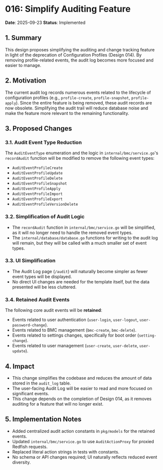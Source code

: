 # 016: Simplify Auditing Feature

**Date**: 2025-09-23
**Status**: Implemented

## 1. Summary

This design proposes simplifying the auditing and change tracking feature in light of the deprecation of Configuration Profiles (Design 014). By removing profile-related events, the audit log becomes more focused and easier to manage.

## 2. Motivation

The current audit log records numerous events related to the lifecycle of configuration profiles (e.g., `profile-create`, `profile-snapshot`, `profile-apply`). Since the entire feature is being removed, these audit records are now obsolete. Simplifying the audit trail will reduce database noise and make the feature more relevant to the remaining functionality.

## 3. Proposed Changes

### 3.1. Audit Event Type Reduction

The `AuditEventType` enumeration and the logic in `internal/bmc/service.go`'s `recordAudit` function will be modified to remove the following event types:

-   `AuditEventProfileCreate`
-   `AuditEventProfileUpdate`
-   `AuditEventProfileDelete`
-   `AuditEventProfileSnapshot`
-   `AuditEventProfileApply`
-   `AuditEventProfileImport`
-   `AuditEventProfileExport`
-   `AuditEventProfileVersionDelete`

### 3.2. Simplification of Audit Logic

-   The `recordAudit` function in `internal/bmc/service.go` will be simplified, as it will no longer need to handle the removed event types.
-   The `internal/database/database.go` functions for writing to the audit log will remain, but they will be called with a much smaller set of event types.

### 3.3. UI Simplification

-   The Audit Log page (`/audit`) will naturally become simpler as fewer event types will be displayed.
-   No direct UI changes are needed for the template itself, but the data presented will be less cluttered.

### 3.4. Retained Audit Events

The following core audit events will be **retained**:

-   Events related to user authentication (`user-login`, `user-logout`, `user-password-change`).
-   Events related to BMC management (`bmc-create`, `bmc-delete`).
-   Events related to settings changes, specifically for boot order (`setting-change`).
-   Events related to user management (`user-create`, `user-delete`, `user-update`).

## 4. Impact

-   This change simplifies the codebase and reduces the amount of data stored in the `audit_log` table.
-   The user-facing Audit Log will be easier to read and more focused on significant events.
-   This change depends on the completion of Design 014, as it removes auditing for a feature that will no longer exist.

## 5. Implementation Notes

- Added centralized audit action constants in `pkg/models` for the retained events.
- Updated `internal/bmc/service.go` to use `AuditActionProxy` for proxied Redfish requests.
- Replaced literal action strings in tests with constants.
- No schema or API changes required; UI naturally reflects reduced event diversity.
